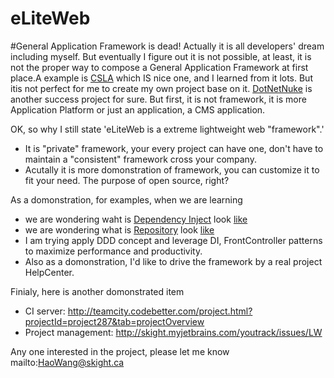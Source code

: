 eLiteWeb
========
#General Application Framework is dead!
Actually it is all developers' dream including myself. But eventually I figure out it is not possible, at least, it is not the proper way to compose a General Application Framework at first place.A example is [CSLA](http://www.lhotka.net/cslanet/) which IS nice one, and I learned from it lots. But itis not perfect for me to create my own project base on it. [DotNetNuke](http://www.dnnsoftware.com/) is another success project for sure. But first, it is not framework, it is more Application Platform or just an application, a CMS application.

OK, so why I still state 'eLiteWeb is a extreme lightweight web "framework".' 
* It is "private" framework, your every project can have one, don't have to maintain a "consistent" framework 
cross your company.
* Acutally it is more domonstration of framework, you can customize it to fit your need. The purpose of open source, right?

As a domonstration, for examples, when we are learning 
* we are wondering waht is [Dependency Inject](http://martinfowler.com/articles/injection.html) look [like](https://github.com/SkightTeam/eLiteWeb/tree/master/Skight.eLiteWeb.Domain/Containers)
* we are wondering what is [Repository](http://martinfowler.com/eaaCatalog/repository.html) look [like]()
* I am trying apply DDD concept and leverage DI, FrontController patterns to maximize performance and productivity.
* Also as a domonstration, I'd like to drive the framework by a real project HelpCenter.

Finialy, here is another domonstrated item 
* CI server: http://teamcity.codebetter.com/project.html?projectId=project287&tab=projectOverview
* Project management: http://skight.myjetbrains.com/youtrack/issues/LW

Any one interested in the project, please let me know mailto:HaoWang@skight.ca
